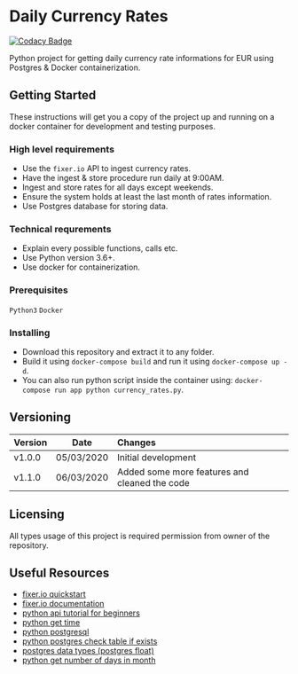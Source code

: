 # Daily Currency Rates

[![Codacy Badge](https://api.codacy.com/project/badge/Grade/e5c7140930924a0286ec56dcd7d3c867)](https://app.codacy.com/manual/metin_akin_bursa/currency-rates?utm_source=github.com&utm_medium=referral&utm_content=akinmetin/currency-rates&utm_campaign=Badge_Grade_Settings)

Python project for getting daily currency rate informations for EUR using Postgres & Docker containerization.

## Getting Started

These instructions will get you a copy of the project up and running on a docker container for development and testing purposes.

### High level requirements

*   Use the ``fixer.io`` API to ingest currency rates.
*   Have the ingest & store procedure run daily at 9:00AM.
*   Ingest and store rates for all days except weekends.
*   Ensure the system holds at least the last month of rates information.
*   Use Postgres database for storing data.

### Technical requrements

*   Explain every possible functions, calls etc.
*   Use Python version 3.6+.
*   Use docker for containerization.

### Prerequisites

``Python3``
``Docker``

### Installing

*   Download this repository and extract it to any folder.
*   Build it using ``docker-compose build`` and run it using ``docker-compose up -d``.
*   You can also run python script inside the container using: ``docker-compose run app python currency_rates.py``.

## Versioning

| Version       | Date            | Changes                                       |
| ------------- |:---------------:|:--------------------------------------------- |
| v1.0.0        | 05/03/2020      | Initial development                           |
| v1.1.0        | 06/03/2020      | Added some more features and cleaned the code |

## Licensing

All types usage of this project is required permission from owner of the repository.

## Useful Resources

*   [fixer.io quickstart](https://fixer.io/quickstart)
*   [fixer.io documentation](https://fixer.io/documentation)
*   [python api tutorial for beginners](https://www.dataquest.io/blog/python-api-tutorial/)
*   [python get time](https://tecadmin.net/get-current-date-time-python/)
*   [python postgresql](https://stackabuse.com/working-with-postgresql-in-python/)
*   [python postgres check table if exists](https://stackoverflow.com/questions/1874113/checking-if-a-postgresql-table-exists-under-python-and-probably-psycopg2)
*   [postgres data types (postgres float)](https://www.postgresqltutorial.com/postgresql-data-types/)
*   [python get number of days in month](https://stackoverflow.com/questions/4938429/how-do-we-determine-the-number-of-days-for-a-given-month-in-python)